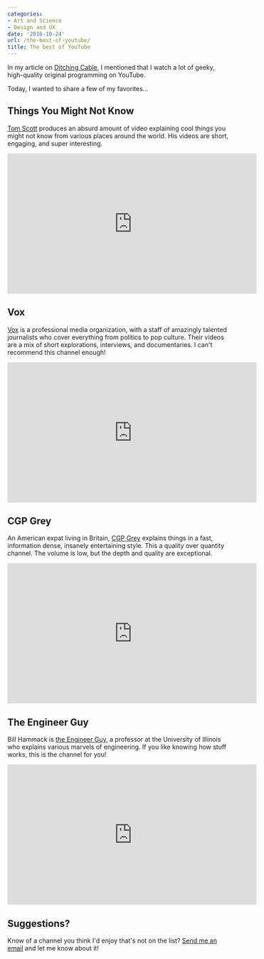 ```yaml
---
categories:
- Art and Science
- Design and UX
date: '2016-10-24'
url: /the-best-of-youtube/
title: The best of YouTube
---
```


In my article on [Ditching Cable](/ditching-cable), I mentioned that I watch a lot of geeky, high-quality original programming on YouTube.

Today, I wanted to share a few of my favorites...

## Things You Might Not Know

[Tom Scott](https://www.youtube.com/user/enyay) produces an absurd amount of video explaining cool things you might not know from various places around the world. His videos are short, engaging, and super interesting.

<iframe width="560" height="315" src="https://www.youtube.com/embed/QnM2tVZr7Fs?rel=0" frameborder="0" allowfullscreen></iframe>

## Vox

[Vox](https://www.youtube.com/user/voxdotcom) is a professional media organization, with a staff of amazingly talented journalists who cover everything from politics to pop culture. Their videos are a mix of short explorations, interviews, and documentaries. I can't recommend this channel enough!

<iframe width="560" height="315" src="https://www.youtube.com/embed/QWveXdj6oZU?rel=0" frameborder="0" allowfullscreen></iframe>

## CGP Grey

An American expat living in Britain, [CGP Grey](https://www.youtube.com/user/CGPGrey) explains things in a fast, information dense, insanely entertaining style. This a quality over quantity channel. The volume is low, but the depth and quality are exceptional.

<iframe width="560" height="315" src="https://www.youtube.com/embed/rNu8XDBSn10?rel=0" frameborder="0" allowfullscreen></iframe>

## The Engineer Guy

Bill Hammack is [the Engineer Guy](https://www.youtube.com/user/engineerguyvideo), a professor at the University of Illinois who explains various marvels of engineering. If you like knowing how stuff works, this is the channel for you!

<iframe width="560" height="315" src="https://www.youtube.com/embed/hUhisi2FBuw?rel=0" frameborder="0" allowfullscreen></iframe>

## Suggestions?

Know of a channel you think I'd enjoy that's not on the list? [Send me an email](/about) and let me know about it!